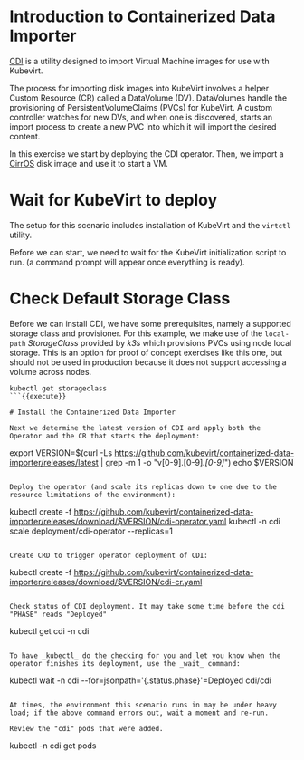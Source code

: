 # Introduction to Containerized Data Importer

[CDI](https://github.com/kubevirt/containerized-data-importer) is a utility designed to import Virtual Machine images for use with Kubevirt.

The process for importing disk images into KubeVirt involves a helper Custom Resource (CR) called a DataVolume (DV). DataVolumes handle the provisioning of PersistentVolumeClaims (PVCs) for KubeVirt. A custom controller watches for new DVs, and when one is discovered, starts an import process to create a new PVC into which it will import the desired content.

In this exercise we start by deploying the CDI operator. Then, we import a [CirrOS](https://github.com/cirros-dev/cirros) disk image and use it to start a VM.

# Wait for KubeVirt to deploy

The setup for this scenario includes installation of KubeVirt and the `virtctl` utility.

Before we can start, we need to wait for the KubeVirt initialization script to run. (a command prompt will appear once everything is ready).

# Check Default Storage Class

Before we can install CDI, we have some prerequisites, namely a supported storage class and provisioner. For this example, we make use of the `local-path` _StorageClass_ provided by _k3s_ which provisions PVCs using node local storage. This is an option for proof of concept exercises like this one, but should not be used in production because it does not support accessing a volume across nodes.

```
kubectl get storageclass
```{{execute}}

# Install the Containerized Data Importer

Next we determine the latest version of CDI and apply both the Operator and the CR that starts the deployment:

```
export VERSION=$(curl -Ls https://github.com/kubevirt/containerized-data-importer/releases/latest | grep -m 1 -o "v[0-9]\.[0-9]*\.[0-9]*")
echo $VERSION
```{{execute}}

Deploy the operator (and scale its replicas down to one due to the resource limitations of the environment):

```
kubectl create -f https://github.com/kubevirt/containerized-data-importer/releases/download/$VERSION/cdi-operator.yaml
kubectl -n cdi scale deployment/cdi-operator --replicas=1
```{{execute}}

Create CRD to trigger operator deployment of CDI:

```
kubectl create -f https://github.com/kubevirt/containerized-data-importer/releases/download/$VERSION/cdi-cr.yaml
```{{execute}}

Check status of CDI deployment. It may take some time before the cdi "PHASE" reads "Deployed"

```
kubectl get cdi -n cdi
```{{execute}}

To have _kubectl_ do the checking for you and let you know when the operator finishes its deployment, use the _wait_ command:

```
kubectl wait -n cdi --for=jsonpath='{.status.phase}'=Deployed cdi/cdi
```{{execute}}

At times, the environment this scenario runs in may be under heavy load; if the above command errors out, wait a moment and re-run.

Review the "cdi" pods that were added.

```
kubectl -n cdi get pods
```{{execute}}
